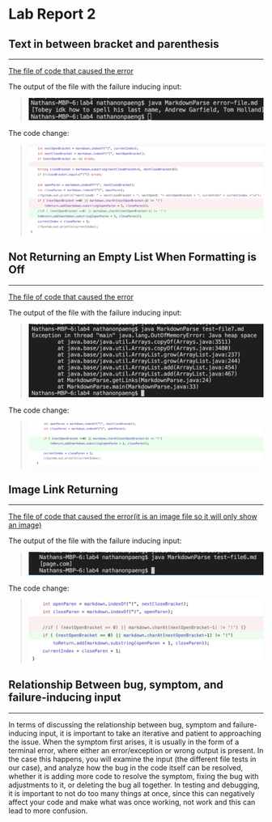 # Lab Report 2

## Text in between bracket and parenthesis
---
[The file of code that caused the error](error-file.md)

The output of the file with the failure inducing input:
>![Image](error1.png)

The code change:
>![Image](solution1.png)

## Not Returning an Empty List When Formatting is Off
---
[The file of code that caused the error](test-file7.md)

The output of the file with the failure inducing input:
>![Image](error2.png)

The code change:
>![Image](solution2.png)

## Image Link Returning
---
[The file of code that caused the error(it is an image file so it will only show an image)](test-file6.md)

The output of the file with the failure inducing input:
>![Image](error3.png)

The code change:
>![Image](solution3.png)

## Relationship Between bug, symptom, and failure-inducing input
---
In terms of discussing the relationship between bug, symptom and failure-inducing input, it is important to take an iterative and patient to approaching the issue. When the symptom first arises, it is usually in the form of a terminal error, where either an error/exception or wrong output is present. In the case this happens, you will examine the input (the different file tests in our case), and analyze how the bug in the code itself can be resolved, whether it is adding more code to resolve the symptom, fixing the bug with adjustments to it, or deleting the bug all together. In testing and debugging, it is important to not do too many things at once, since this can negatively affect your code and make what was once working, not work and this can lead to more confusion.


